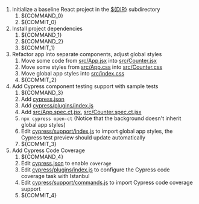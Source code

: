 1. Initialize a baseline React project in the [${DIR}](.) subdirectory
   1. ${COMMAND_0}
   2. ${COMMIT_0}
2. Install project dependencies
   1. ${COMMAND_1}
   2. ${COMMAND_2}
   3. ${COMMIT_1}
3. Refactor app into separate components, adjust global styles
   1. Move some code from [src/App.jsx](src/App.jsx) into [src/Counter.jsx](src/Counter.jsx)
   2. Move some styles from [src/App.css](src/App.css) into [src/Counter.css](src/Counter.css)
   3. Move global app styles into [src/index.css](src/index.css)
   4. ${COMMIT_2}
4. Add Cypress component testing support with sample tests
   1. ${COMMAND_3}
   2. Add [cypress.json](cypress.json)
   3. Add [cypress/plugins/index.js](cypress/plugins/index.js)
   4. Add [src/App.spec.ct.jsx](src/App.spec.ct.jsx), [src/Counter.spec.ct.jsx](src/Counter.spec.ct.jsx)
   5. `npx cypress open-ct` (Notice that the background doesn't inherit global app styles)
   6. Edit [cypress/support/index.js](cypress/support/index.js) to import global app styles, the Cypress test preview should update automatically
   7. ${COMMIT_3}
4. Add Cypress Code Coverage
   1. ${COMMAND_4}
   2. Edit [cypress.json](cypress.json) to enable `coverage`
   3. Edit [cypress/plugins/index.js](cypress/plugins/index.js) to configure the Cypress code coverage task with Istanbul
   4. Edit [cypress/support/commands.js](cypress/support/commands.js) to import Cypress code coverage support
   5. ${COMMIT_4}
